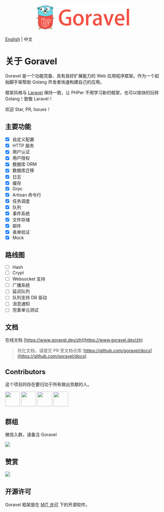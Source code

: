 <p align="center"><img src="logo.png" width="300"></p>

[English](./README.md) | 中文

# 关于 Goravel

Goravel 是一个功能完备、具有良好扩展能力的 Web 应用程序框架。作为一个起始脚手架帮助 Golang 开发者快速构建自己的应用。

框架风格与 [Laravel](https://github.com/laravel/laravel) 保持一致，让 PHPer 不用学习新的框架，也可以愉快的玩转 Golang！致敬 Laravel！

欢迎 Star, PR, Issues！

## 主要功能

- [x] 自定义配置
- [x] HTTP 服务
- [x] 用户认证
- [x] 用户授权
- [x] 数据库 ORM
- [x] 数据库迁移
- [x] 日志
- [x] 缓存
- [x] Grpc
- [x] Artisan 命令行
- [x] 任务调度
- [x] 队列
- [x] 事件系统
- [x] 文件存储
- [x] 邮件
- [x] 表单验证
- [x] Mock

## 路线图

- [ ] Hash
- [ ] Crypt
- [ ] Websocket 支持
- [ ] 广播系统
- [ ] 延迟队列
- [ ] 队列支持 DB 驱动
- [ ] 消息通知
- [ ] 完善单元测试

## 文档

在线文档 [https://www.goravel.dev/zh](https://www.goravel.dev/zh)

> 优化文档，请提交 PR 至文档仓库 [https://github.com/goravel/docs](https://github.com/goravel/docs)

## Contributors

这个项目的存在要归功于所有做出贡献的人。

<a href="https://github.com/hwbrzzl" target="_blank"><img src="https://avatars.githubusercontent.com/u/24771476?v=4" width="48" height="48"></a>
<a href="https://github.com/merouanekhalili" target="_blank"><img src="https://avatars.githubusercontent.com/u/1122628?v=4" width="48" height="48"></a>
<a href="https://github.com/hongyukeji" target="_blank"><img src="https://avatars.githubusercontent.com/u/23145983?v=4" width="48" height="48"></a>
<a href="https://github.com/DevHaoZi" target="_blank"><img src="https://avatars.githubusercontent.com/u/115467771?v=4" width="48" height="48"></a>

## 群组

微信入群，请备注 Goravel

<p align="left"><img src="https://www.goravel.dev/wechat.jpg" width="200"></p>

<!-- ![](https://user-images.githubusercontent.com/24771476/194740900-cee4aa43-7c22-42b6-ada9-42bc160cd797.JPG) -->

## 赞赏

<p align="left"><img src="https://www.goravel.dev/reward.jpg" width="200"></p>

## 开源许可

Goravel 框架是在 [MIT 许可](https://opensource.org/licenses/MIT) 下的开源软件。
